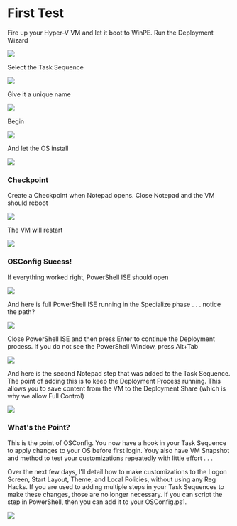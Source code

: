 # First Test

Fire up your Hyper-V VM and let it boot to WinPE.  Run the Deployment Wizard

![](../../.gitbook/assets/2018-08-07_1-25-19.png)

Select the Task Sequence

![](../../.gitbook/assets/2018-08-07_1-33-38.png)

Give it a unique name

![](../../.gitbook/assets/2018-08-07_1-34-09.png)

Begin

![](../../.gitbook/assets/2018-08-07_1-34-40.png)

And let the OS install

![](../../.gitbook/assets/2018-08-07_1-36-54.png)

### Checkpoint

Create a Checkpoint when Notepad opens.  Close Notepad and the VM should reboot

![](../../.gitbook/assets/2018-08-07_1-37-53.png)

The VM will restart

![](../../.gitbook/assets/2018-08-07_1-40-13.png)

### OSConfig Sucess!

If everything worked right, PowerShell ISE should open

![](../../.gitbook/assets/2018-08-07_1-48-53.png)

And here is full PowerShell ISE running in the Specialize phase . . . notice the path?

![](../../.gitbook/assets/2018-08-07_1-49-16.png)

Close PowerShell ISE and then press Enter to continue the Deployment process.  If you do not see the PowerShell Window, press Alt+Tab

![](../../.gitbook/assets/2018-08-07_2-06-12.png)

And here is the second Notepad step that was added to the Task Sequence.  The point of adding this is to keep the Deployment Process running.  This allows you to save content from the VM to the Deployment Share \(which is why we allow Full Control\)

![](../../.gitbook/assets/2018-08-07_2-12-26.png)



### What's the Point?

This is the point of OSConfig.  You now have a hook in your Task Sequence to apply changes to your OS before first login.  Youy also have VM Snapshot and method to test your customizations repeatedly with little effort . . . 

Over the next few days, I'll detail how to make customizations to the Logon Screen, Start Layout, Theme, and Local Policies, without using any Reg Hacks.  If you are used to adding multiple steps in your Task Sequences to make these changes, those are no longer necessary.  If you can script the step in PowerShell, then you can add it to your OSConfig.ps1.

![](../../.gitbook/assets/2018-08-07_2-03-08.png)

